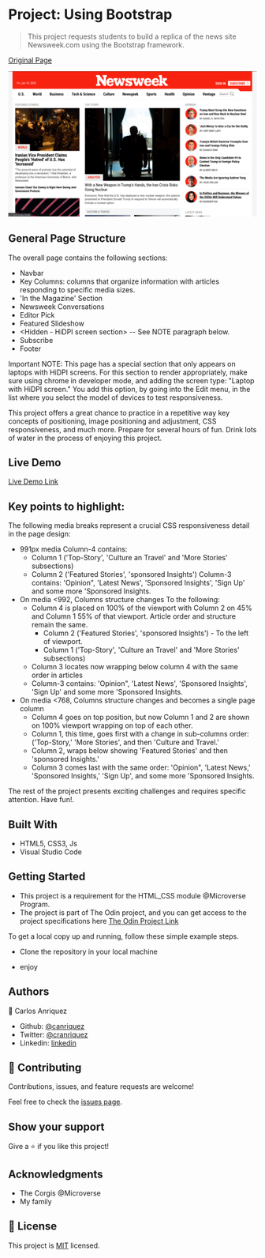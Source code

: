 # Project: Using Bootstrap

> This project requests students to build a replica of the news site Newsweek.com using the Bootstrap framework.

[Original Page](http://newsweek.com/)

![screenshot](assets/img/page_capture.png)

## General Page Structure
 
The overall page contains the following sections: 
- Navbar
- Key Columns: columns that organize information with articles responding to specific media sizes.
- 'In the Magazine' Section
- Newsweek Conversations
- Editor Pick
- Featured Slideshow
- <Hidden - HiDPI screen section> -- See NOTE paragraph below.
- Subscribe 
- Footer

Important NOTE: This page has a special section that only appears on laptops with HiDPI screens. For this section to render appropriately, make sure using chrome in developer mode, and adding the screen type: "Laptop with HiDPI screen." You add this option, by going into the Edit menu, in the list where you select the model of devices to test responsiveness.

This project offers a great chance to practice in a repetitive way key concepts of positioning, image positioning and adjustment, CSS responsiveness, and much more. Prepare for several hours of fun. Drink lots of water in the process of enjoying this project.


## Live Demo

[Live Demo Link ](https://rawcdn.githack.com/canriquez/using-bootstrap/637cfb09a8e6ac863c16dd7de9e309ee803166d0/index.html)


## Key points to highlight: 
The following media breaks represent a crucial CSS responsiveness detail in the page design:

- 991px media
Column-4 contains:
   - Column 1 ('Top-Story', 'Culture an Travel' and 'More Stories' subsections)
   - Column 2 ('Featured Stories', 'sponsored Insights')
Column-3 contains: 'Opinion", 'Latest News', 'Sponsored Insights', 'Sign Up' and some more 'Sponsored Insights.
- On media <992, Columns structure changes To the following: 
    - Column 4 is placed on 100% of the viewport with Column 2 on 45% and Column 1 55% of that viewport. Article order and structure remain the same.
        - Column 2 ('Featured Stories', 'sponsored Insights') - To the left of viewport.
        - Column 1 ('Top-Story', 'Culture an Travel' and 'More Stories' subsections)
    - Column 3 locates now wrapping below column 4 with the same order in articles
    - Column-3 contains: 'Opinion", 'Latest News', 'Sponsored Insights', 'Sign Up' and some more 'Sponsored Insights.
- On media <768, Columns structure changes and becomes a single page column 
    - Column 4 goes on top position, but now Column 1 and 2 are shown on 100% viewport wrapping on top of each other.
    - Column 1, this time, goes first with a change in sub-columns order: ('Top-Story,' 'More Stories', and then 'Culture and Travel.'
    - Column 2, wraps below showing  'Featured Stories' and then 'sponsored Insights.'
    - Column 3 comes last with the same order: 'Opinion", 'Latest News,' 'Sponsored Insights,' 'Sign Up', and some more 'Sponsored Insights.
 
The rest of the project presents exciting challenges and requires specific attention. Have fun!.

## Built With

- HTML5, CSS3, Js
- Visual Studio Code


## Getting Started

- This project is a requirement for the HTML_CSS module @Microverse Program.
- The project is part of The Odin project, and you can get access to the project specifications here [The Odin Project Link](https://www.theodinproject.com/courses/html5-and-css3/lessons/using-bootstrap)


To get a local copy up and running, follow these simple example steps.

- Clone the repository in your local machine

- enjoy


## Authors

👤 Carlos Anriquez

- Github: [@canriquez](https://github.com/canriquez)
- Twitter: [@cranriquez](https://twitter.com/cranriquez)
- Linkedin: [linkedin](https://www.linkedin.com/in/carlosanriquez/)

## 🤝 Contributing

Contributions, issues, and feature requests are welcome!

Feel free to check the [issues page](https://github.com/canriquez/using-bootstrap/issues).

## Show your support

Give a ⭐️ if you like this project!

## Acknowledgments

- The Corgis @Microverse
- My family

## 📝 License

This project is [MIT](./LICENSE) licensed.
